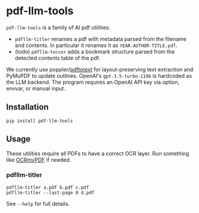 # pdf-llm-tools

`pdf-llm-tools` is a family of AI pdf utilities:

- `pdfllm-titler` renames a pdf with metadata parsed from the filename and
  contents. In particular it renames it as `YEAR-AUTHOR-TITLE.pdf`.
- (todo) `pdfllm-toccer` adds a bookmark structure parsed from the detected
  contents table of the pdf.

We currently use poppler/[pdftotext](https://github.com/jalan/pdftotext) for
layout-preserving text extraction and PyMuPDF to update outlines. OpenAI's
`gpt-3.5-turbo-1106` is hardcoded as the LLM backend. The program requires an
OpenAI API key via option, envvar, or manual input.

## Installation

```
pip install pdf-llm-tools
```

## Usage

These utilities require all PDFs to have a correct OCR layer. Run something like
[OCRmyPDF](https://github.com/ocrmypdf/OCRmyPDF) if needed.

### pdfllm-titler

```
pdfllm-titler a.pdf b.pdf c.pdf
pdfllm-titler --last-page 8 d.pdf
```

See `--help` for full details.

